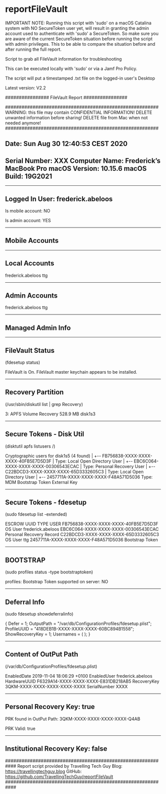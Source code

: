 # reportFileVault

IMPORTANT NOTE: Running this script with 'sudo' on a macOS Catalina system with NO SecureToken user yet, will result in granting the admin account used to authenticate with 'sudo' a SecureToken. So make sure you are aware of the current SecureToken situation before running the script with admin privileges. This to be able to compare the situation before and after running the full report.



Script to grab all FileVault information for troubleshooting

This can be executed locally with 'sudo' or via a Jamf Pro Policy.

The script will put a timestamped .txt file on the logged-in user's Desktop

Latest version: V2.2

################
FileVault Report
################

########################################################
WARNING: this file may contain CONFIDENTIAL INFORMATION!
DELETE unwanted information before sharing!
DELETE file from Mac when not needed anymore!
########################################################

Date: 	Sun Aug 30 12:40:53 CEST 2020
---------------------------------------------
Serial Number:	XXX
Computer Name:	Frederick’s MacBook Pro
macOS Version:	10.15.6
macOS Build:	19G2021
---------------------------------------------

---------------
Logged In User:	frederick.abeloos
---------------

Is mobile account:	NO

Is admin account:	YES 

---------------
Mobile Accounts
---------------
--------------
Local Accounts
--------------

frederick.abeloos
ttg

--------------
Admin Accounts
--------------

frederick.abeloos
ttg

------------------
Managed Admin Info
------------------

----------------
FileVault Status
----------------
(fdesetup status)

FileVault is On.
FileVault master keychain appears to be installed.

------------------
Recovery Partition
------------------
(/usr/sbin/diskutil list | grep Recovery)

   3:                APFS Volume Recovery                528.9 MB   disk1s3

-------------------------
Secure Tokens - Disk Util
-------------------------
(disktutil apfs listusers /)

Cryptographic users for disk1s5 (4 found)
|
+-- FB756838-XXXX-XXXX-XXXX-40FB5E7D5D3F
|   Type: Local Open Directory User
|
+-- EBC6C064-XXXX-XXXX-XXXX-00306543ECAC
|   Type: Personal Recovery User
|
+-- C22BDCD3-XXXX-XXXX-XXXX-65D3332605C3
|   Type: Local Open Directory User
|
+-- 2457711A-XXXX-XXXX-XXXX-F48A571D5036
    Type: MDM Bootstrap Token External Key
 

------------------------
Secure Tokens - fdesetup
------------------------
(sudo fdesetup list -extended)

ESCROW  UUID                                                                     TYPE USER
        FB756838-XXXX-XXXX-XXXX-40FB5E7D5D3F                                  OS User frederick.abeloos
        EBC6C064-XXXX-XXXX-XXXX-00306543ECAC                 Personal Recovery Record
        C22BDCD3-XXXX-XXXX-XXXX-65D3332605C3                                  OS User ttg
        2457711A-XXXX-XXXX-XXXX-F48A571D5036                          Bootstrap Token

---------
BOOTSTRAP
---------
(sudo profiles status -type bootstraptoken)

profiles: Bootstrap Token supported on server: NO

-------------
Deferral Info
-------------
(sudo fdesetup showdeferralinfo)

{
    Defer = 1;
    OutputPath = "/var/db/ConfigurationProfiles/fdesetup.plist";
    ProfileUUID = "418DEB1B-XXXX-XXXX-XXXX-60BC894B1558";
    ShowRecoveryKey = 1;
    Usernames =     (
    );
}

----------------------
Content of OutPut Path
----------------------
(/var/db/ConfigurationProfiles/fdesetup.plist)

<?xml version="1.0" encoding="UTF-8"?>
<!DOCTYPE plist PUBLIC "-//Apple//DTD PLIST 1.0//EN" "http://www.apple.com/DTDs/PropertyList-1.0.dtd">
<plist version="1.0">
<dict>
	<key>EnabledDate</key>
	<string>2019-11-04 18:06:29 +0100</string>
	<key>EnabledUser</key>
	<string>frederick.abeloos</string>
	<key>HardwareUUID</key>
	<string>F6329A14-XXXX-XXXX-XXXX-E831DB218AB5</string>
	<key>RecoveryKey</key>
	<string>3QKM-XXXX-XXXX-XXXX-XXXX-XXXX</string>
	<key>SerialNumber</key>
	<string>XXXX</string>
</dict>
</plist>

----------------------------
Personal Recovery Key: true
----------------------------

PRK found in OutPut Path:	3QKM-XXXX-XXXX-XXXX-XXXX-Q4AB

PRK Valid:	true

----------------------------------
Institutional Recovery Key: false
----------------------------------



############################################################
Report script provided by Travelling Tech Guy
Blog: https://travellingtechguy.blog
GitHub: https://github.com/TravellingTechGuy/reportFileVault
############################################################

